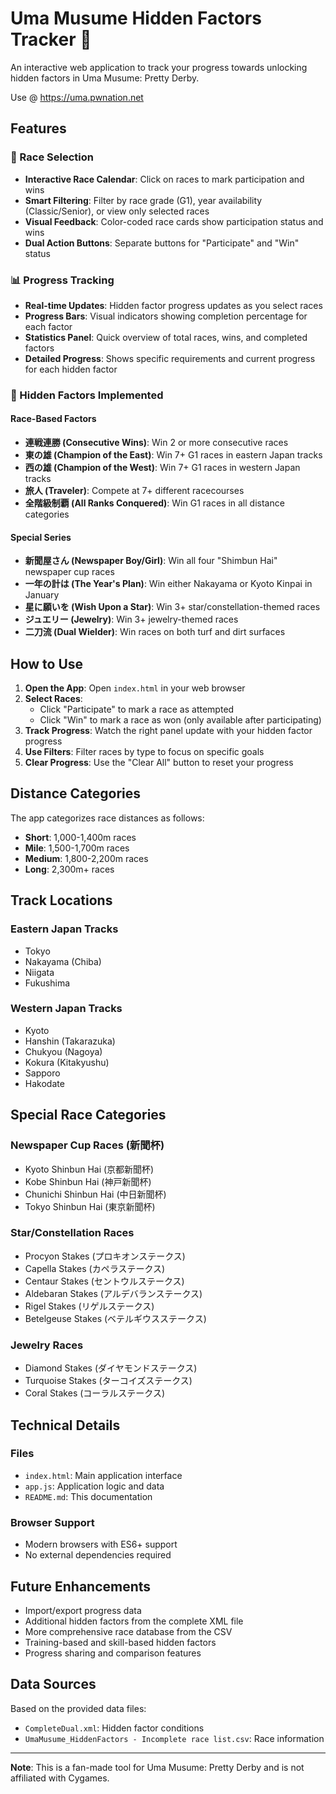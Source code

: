 # Uma Musume Hidden Factors Tracker 🏇

An interactive web application to track your progress towards unlocking hidden factors in Uma Musume: Pretty Derby.

Use @ https://uma.pwnation.net

## Features

### 🏁 Race Selection
- **Interactive Race Calendar**: Click on races to mark participation and wins
- **Smart Filtering**: Filter by race grade (G1), year availability (Classic/Senior), or view only selected races
- **Visual Feedback**: Color-coded race cards show participation status and wins
- **Dual Action Buttons**: Separate buttons for "Participate" and "Win" status

### 📊 Progress Tracking
- **Real-time Updates**: Hidden factor progress updates as you select races
- **Progress Bars**: Visual indicators showing completion percentage for each factor
- **Statistics Panel**: Quick overview of total races, wins, and completed factors
- **Detailed Progress**: Shows specific requirements and current progress for each hidden factor

### 🎯 Hidden Factors Implemented

#### Race-Based Factors
- **連戦連勝 (Consecutive Wins)**: Win 2 or more consecutive races
- **東の雄 (Champion of the East)**: Win 7+ G1 races in eastern Japan tracks
- **西の雄 (Champion of the West)**: Win 7+ G1 races in western Japan tracks
- **旅人 (Traveler)**: Compete at 7+ different racecourses
- **全階級制覇 (All Ranks Conquered)**: Win G1 races in all distance categories

#### Special Series
- **新聞屋さん (Newspaper Boy/Girl)**: Win all four "Shimbun Hai" newspaper cup races
- **一年の計は (The Year's Plan)**: Win either Nakayama or Kyoto Kinpai in January
- **星に願いを (Wish Upon a Star)**: Win 3+ star/constellation-themed races
- **ジュエリー (Jewelry)**: Win 3+ jewelry-themed races
- **二刀流 (Dual Wielder)**: Win races on both turf and dirt surfaces

## How to Use

1. **Open the App**: Open `index.html` in your web browser
2. **Select Races**: 
   - Click "Participate" to mark a race as attempted
   - Click "Win" to mark a race as won (only available after participating)
3. **Track Progress**: Watch the right panel update with your hidden factor progress
4. **Use Filters**: Filter races by type to focus on specific goals
5. **Clear Progress**: Use the "Clear All" button to reset your progress

## Distance Categories

The app categorizes race distances as follows:
- **Short**: 1,000-1,400m races
- **Mile**: 1,500-1,700m races  
- **Medium**: 1,800-2,200m races
- **Long**: 2,300m+ races

## Track Locations

### Eastern Japan Tracks
- Tokyo
- Nakayama (Chiba)
- Niigata
- Fukushima

### Western Japan Tracks
- Kyoto
- Hanshin (Takarazuka)
- Chukyou (Nagoya)
- Kokura (Kitakyushu)
- Sapporo
- Hakodate

## Special Race Categories

### Newspaper Cup Races (新聞杯)
- Kyoto Shinbun Hai (京都新聞杯)
- Kobe Shinbun Hai (神戸新聞杯)
- Chunichi Shinbun Hai (中日新聞杯)
- Tokyo Shinbun Hai (東京新聞杯)

### Star/Constellation Races
- Procyon Stakes (プロキオンステークス)
- Capella Stakes (カペラステークス)
- Centaur Stakes (セントウルステークス)
- Aldebaran Stakes (アルデバランステークス)
- Rigel Stakes (リゲルステークス)
- Betelgeuse Stakes (ベテルギウスステークス)

### Jewelry Races
- Diamond Stakes (ダイヤモンドステークス)
- Turquoise Stakes (ターコイズステークス)
- Coral Stakes (コーラルステークス)

## Technical Details

### Files
- `index.html`: Main application interface
- `app.js`: Application logic and data
- `README.md`: This documentation

### Browser Support
- Modern browsers with ES6+ support
- No external dependencies required

## Future Enhancements

- Import/export progress data
- Additional hidden factors from the complete XML file
- More comprehensive race database from the CSV
- Training-based and skill-based hidden factors
- Progress sharing and comparison features

## Data Sources

Based on the provided data files:
- `CompleteDual.xml`: Hidden factor conditions
- `UmaMusume_HiddenFactors - Incomplete race list.csv`: Race information

---

**Note**: This is a fan-made tool for Uma Musume: Pretty Derby and is not affiliated with Cygames.



